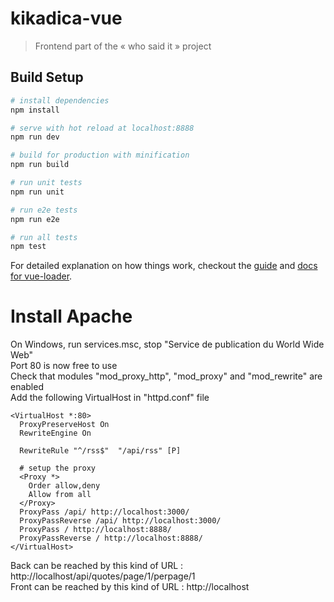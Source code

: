 # kikadica-vue

> Frontend part of the « who said it » project

## Build Setup

``` bash
# install dependencies
npm install

# serve with hot reload at localhost:8888
npm run dev

# build for production with minification
npm run build

# run unit tests
npm run unit

# run e2e tests
npm run e2e

# run all tests
npm test
```

For detailed explanation on how things work, checkout the [guide](http://vuejs-templates.github.io/webpack/) and [docs for vue-loader](http://vuejs.github.io/vue-loader).

# Install Apache
On Windows, run services.msc, stop "Service de publication du World Wide Web"<br>
Port 80 is now free to use<br>
Check that modules "mod_proxy_http", "mod_proxy" and "mod_rewrite" are enabled<br>
Add the following VirtualHost in "httpd.conf" file<br>

```
<VirtualHost *:80>
  ProxyPreserveHost On
  RewriteEngine On
  
  RewriteRule "^/rss$"  "/api/rss" [P]
  
  # setup the proxy
  <Proxy *>
    Order allow,deny
    Allow from all
  </Proxy>                          
  ProxyPass /api/ http://localhost:3000/
  ProxyPassReverse /api/ http://localhost:3000/
  ProxyPass / http://localhost:8888/
  ProxyPassReverse / http://localhost:8888/
</VirtualHost>
```

Back can be reached by this kind of URL : http://localhost/api/quotes/page/1/perpage/1<br>
Front can be reached by this kind of URL : http://localhost<br>